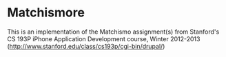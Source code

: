 Matchismore
===========

This is an implementation of the Matchismo assignment(s) from Stanford's CS 193P iPhone Application Development course,
Winter 2012-2013 (http://www.stanford.edu/class/cs193p/cgi-bin/drupal/)
